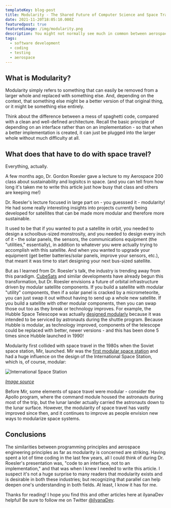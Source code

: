 ```yaml
---
templateKey: blog-post
title: Modularity - The Shared Future of Computer Science and Space Travel
date: 2021-11-20T18:05:10.000Z
featuredpost: true
featuredimage: /img/modularity.png
description: You might not normally see much in common between aerospace engineering and computer science. And in a lot of cases, you'd be right. But both these industries are and have been trending towards one common goal - modularity.
tags:
  - software development
  - coding
  - testing
  - aerospace
---
```


## What is Modularity?

Modularity simply refers to something that can easily be removed from a larger whole and replaced with something else. And, depending on the context, that something else might be a better version of that original thing, or it might be something else entirely.

Think about the difference between a mess of spaghetti code, compared with a clean and well-defined architecture. Recall the basic principle of depending on an interface rather than on an implementation - so that when a better implementation is created, it can just be plugged into the larger whole without much difficulty at all. 

## What does that have to do with space travel?

Everything, actually.

A few months ago, Dr. Gordon Roesler gave a lecture to my Aerospace 200 class about sustainability and logisitcs in space. (and you can tell from how long it's taken me to write this article just how busy that class and others are keeping me!)

Dr. Roesler's lecture focused in large part on - you guesssed it - modularity! He had some really interesting insights into projects currently being developed for satellites that can be made more modular and therefore more sustainable.

It used to be that if you wanted to put a satellite in orbit, you needed to design a schoolbus-sized monstrosity, and you needed to design every inch of it - the solar panels, the sensors, the communications equipment (the "utilities," essentially), in addition to whatever you were actually trying to accomplish with this satellite. And when you wanted to upgrade your equipment (get better batteries/solar panels, improve your sensors, etc.), that meant it was time to start designing your next bus-sized satellite.

But as I learned from Dr. Roesler's talk, the industry is trending away from this paradigm. [CubeSats](https://en.wikipedia.org/wiki/CubeSat) and similar developments have already begun this transformation, but Dr. Roesler envisions a future of orbital infrastructure driven by modular satellite components. If you build a satellite with modular "utility" components, then if a solar panel is cracked by a micrometeorite, you can just swap it out without having to send up a whole new satellite. If you build a satellite with other modular components, then you can swap those out too as they break or technology improves. For example, the Hubble Space Telescope was actually [designed modularly](https://www.nasa.gov/content/about-the-hubble-story) because it was intended to be serviced by astronauts during the shuttle program. Because Hubble is modular, as technology improved, components of the telescope could be replaced with better, newer versions - and this has been done 5 times since Hubble launched in 1990! 

Modularity first collided with space travel in the 1980s when the Soviet space station, Mir, launched. Mir was the [first modular space station](https://www.nasa.gov/feature/35-years-ago-launch-of-mir-space-station-s-first-module) and had a huge influence on the design of the International Space Station, which is, of course, modular:

![International Space Station](/img/iss.png)

*[Image source](https://www.nasa.gov/feature/facts-and-figures)*

Before Mir, some elements of space travel were modular - consider the Apollo program, where the command module housed the astronauts during most of the trip, but the lunar lander actually carried the astronauts down to the lunar surface. However, the modularity of space travel has vastly improved since then, and it continues to improve as people envision new ways to modularize space systems.

## Conclusions

The similarities between programming principles and aerospace engineering principles as far as modularity is concerned are striking. Having spent a lot of time coding in the last few years, all I could think of during Dr. Roesler's presentation was, "code to an interface, not to an implementation," and that was when I knew I needed to write this article. I suspect it's not a huge surprise to many readers that modularity exists and is desirable in both these industries; but recognizing that parallel can help deepen one's understanding in both fields. At least, I know it has for me. 

Thanks for reading! I hope you find this and other articles here at ilyanaDev helpful! Be sure to follow me on Twitter [@ilyanaDev](https://twitter.com/ilyanaDev).
